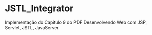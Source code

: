 JSTL_Integrator
===============

Implementação do Capitulo 9 do PDF Desenvolvendo Web com JSP, Servlet, JSTL, JavaServer.